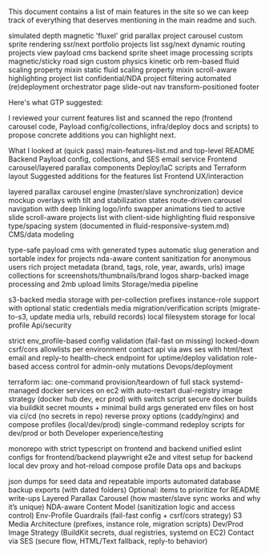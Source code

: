This document contains a list of main features in the site so we can keep track of everything that deserves mentioning in the main readme and such.

simulated depth magnetic 'fluxel' grid
parallax project carousel
custom sprite rendering
ssr/next portfolio projects list
ssg/next dynamic routing projects view
payload cms backend
sprite sheet image processing scripts
magnetic/sticky road sign
custom physics kinetic orb
rem-based fluid scaling property mixin
static fluid scaling property mixin
scroll-aware highlighting project list
confidential/NDA project filtering
automated (re)deployment orchestrator
page slide-out nav
transform-positioned footer

Here's what GTP suggested:

I reviewed your current features list and scanned the repo (frontend carousel code, Payload config/collections, infra/deploy docs and scripts) to propose concrete additions you can highlight next.

What I looked at (quick pass)
main-features-list.md and top-level README
Backend Payload config, collections, and SES email service
Frontend carousel/layered parallax components
Deploy/IaC scripts and Terraform layout
Suggested additions for the features list
Frontend UX/interaction

layered parallax carousel engine (master/slave synchronization)
device mockup overlays with tilt and stabilization states
route-driven carousel navigation with deep linking
logo/info swapper animations tied to active slide
scroll-aware projects list with client-side highlighting
fluid responsive type/spacing system (documented in fluid-responsive-system.md)
CMS/data modeling

type-safe payload cms with generated types
automatic slug generation and sortable index for projects
nda-aware content sanitization for anonymous users
rich project metadata (brand, tags, role, year, awards, urls)
image collections for screenshots/thumbnails/brand logos
sharp-backed image processing and 2mb upload limits
Storage/media pipeline

s3-backed media storage with per-collection prefixes
instance-role support with optional static credentials
media migration/verification scripts (migrate-to-s3, update media urls, rebuild records)
local filesystem storage for local profile
Api/security

strict env_profile-based config validation (fail-fast on missing)
locked-down csrf/cors allowlists per environment
contact api via aws ses with html/text email and reply-to
health-check endpoint for uptime/deploy validation
role-based access control for admin-only mutations
Devops/deployment

terraform iac: one-command provision/teardown of full stack
systemd-managed docker services on ec2 with auto-restart
dual-registry image strategy (docker hub dev, ecr prod) with switch script
secure docker builds via buildkit secret mounts + minimal build args
generated env files on host via ci/cd (no secrets in repo)
reverse proxy options (caddy/nginx) and compose profiles (local/dev/prod)
single-command redeploy scripts for dev/prod or both
Developer experience/testing

monorepo with strict typescript on frontend and backend
unified eslint configs for frontend/backend
playwright e2e and vitest setup for backend
local dev proxy and hot-reload compose profile
Data ops and backups

json dumps for seed data and repeatable imports
automated database backup exports (with dated folders)
Optional: items to prioritize for README write-ups
Layered Parallax Carousel (how master/slave sync works and why it’s unique)
NDA-aware Content Model (sanitization logic and access control)
Env-Profile Guardrails (fail-fast config + csrf/cors strategy)
S3 Media Architecture (prefixes, instance role, migration scripts)
Dev/Prod Image Strategy (BuildKit secrets, dual registries, systemd on EC2)
Contact via SES (secure flow, HTML/Text fallback, reply-to behavior)


